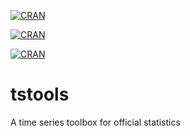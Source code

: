 [![CRAN](https://img.shields.io/cran/v/tstools.svg?style=flat-square)]()	

[![CRAN](https://img.shields.io/cran/l/tstools.svg?style=flat-square)]()

[![CRAN](http://cranlogs.r-pkg.org/badges/grand-total/tstools)]()


# tstools
A time series toolbox for official statistics

